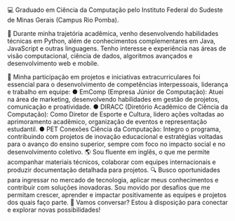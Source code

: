 💻 Graduado em Ciência da Computação pelo Instituto Federal do Sudeste de Minas Gerais (Campus Rio Pomba).

🚀 Durante minha trajetória acadêmica, venho desenvolvendo habilidades técnicas em Python, além de conhecimentos complementares em Java, JavaScript e outras linguagens. Tenho interesse e experiência nas áreas de visão computacional, ciência de dados, algoritmos avançados e desenvolvimento web e mobile.

🎯 Minha participação em projetos e iniciativas extracurriculares foi essencial para o desenvolvimento de competências interpessoais, liderança e trabalho em equipe:
●	EmComp (Empresa Júnior de Computação): Atuei na área de marketing, desenvolvendo habilidades em gestão de projetos, comunicação e proatividade.
●	DIRACC (Diretório Acadêmico de Ciência da Computação): Como Diretor de Esporte e Cultura, lidero ações voltadas ao aprimoramento acadêmico, organização de eventos e representação estudantil.
●	PET Conexões Ciência da Computação: Integro o programa, contribuindo com projetos de inovação educacional e estratégias voltadas para o avanço do ensino superior, sempre com foco no impacto social e no desenvolvimento coletivo.
🌎 Sou fluente em inglês, o que me permite acompanhar materiais técnicos, colaborar com equipes internacionais e produzir documentação detalhada para projetos.
🔍 Busco oportunidades para ingressar no mercado de tecnologia, aplicar meus conhecimentos e contribuir com soluções inovadoras. Sou movido por desafios que me permitam crescer, aprender e impactar positivamente as equipes e projetos dos quais faço parte.
📩 Vamos conversar? Estou à disposição para conectar e explorar novas possibilidades!

